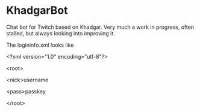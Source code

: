 # KhadgarBot
Chat bot for Twitch based on Khadgar. Very much a work in progress, often stalled, but always looking into improving it.

The logininfo.xml looks like

\<?xml version="1.0" encoding="utf-8"?>

\<root>

  \<nick>username</nick>
  
  \<pass>passkey</pass>
  
\</root>
